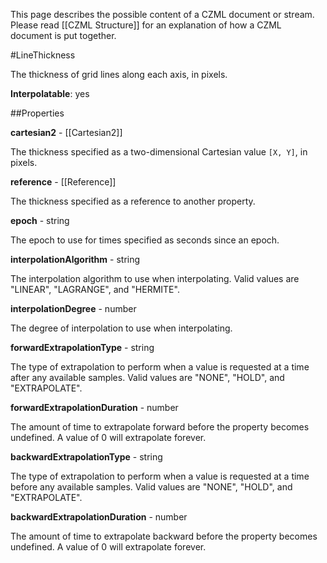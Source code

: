 This page describes the possible content of a CZML document or stream.  Please read [[CZML Structure]] for an explanation of how a CZML document is put together.

#LineThickness

The thickness of grid lines along each axis, in pixels.

**Interpolatable**: yes

##Properties

**cartesian2** - [[Cartesian2]]

The thickness specified as a two-dimensional Cartesian value `[X, Y]`, in pixels.


**reference** - [[Reference]]

The thickness specified as a reference to another property.


**epoch** - string

The epoch to use for times specified as seconds since an epoch.


**interpolationAlgorithm** - string

The interpolation algorithm to use when interpolating. Valid values are "LINEAR", "LAGRANGE", and "HERMITE".


**interpolationDegree** - number

The degree of interpolation to use when interpolating.


**forwardExtrapolationType** - string

The type of extrapolation to perform when a value is requested at a time after any available samples. Valid values are "NONE", "HOLD", and "EXTRAPOLATE".


**forwardExtrapolationDuration** - number

The amount of time to extrapolate forward before the property becomes undefined.  A value of 0 will extrapolate forever.


**backwardExtrapolationType** - string

The type of extrapolation to perform when a value is requested at a time before any available samples. Valid values are "NONE", "HOLD", and "EXTRAPOLATE".


**backwardExtrapolationDuration** - number

The amount of time to extrapolate backward before the property becomes undefined.  A value of 0 will extrapolate forever.


